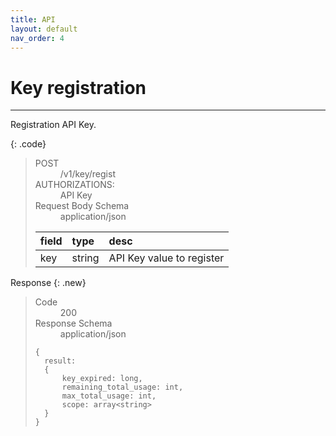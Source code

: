 ```yaml
---
title: API
layout: default
nav_order: 4
---
```


# Key registration
---

Registration API Key.  

{: .code}
> <dl>
>   <dt>POST</dt>
>   <dd>/v1/key/regist</dd>
>   <dt>AUTHORIZATIONS:</dt>
>   <dd>API Key</dd>
>   <dt>Request Body Schema</dt>
>   <dd>application/json</dd>
> </dl>
> 
> | field | type | desc |
> |:----|:-------|:--------------------------|
> | key | string | API Key value to register |

Response
{: .new}
> <dl>
>   <dt>Code</dt>
>   <dd>200</dt>
>   <dt>Response Schema</dt>
>   <dd>application/json<dd>
> </dl>
> 
> ```
> {
>   result: 
>   {
>       key_expired: long,
>       remaining_total_usage: int,
>       max_total_usage: int,
>       scope: array<string>
>   }
> }
> ```
